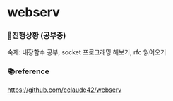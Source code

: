 # webserv

### 🔖진행상황 (공부중)
숙제: 내장함수 공부, socket 프로그래밍 해보기, rfc 읽어오기

### 📚reference
https://github.com/cclaude42/webserv
